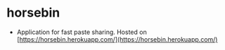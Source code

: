 # horsebin
- Application for fast paste sharing. Hosted on [https://horsebin.herokuapp.com/](https://horsebin.herokuapp.com/)